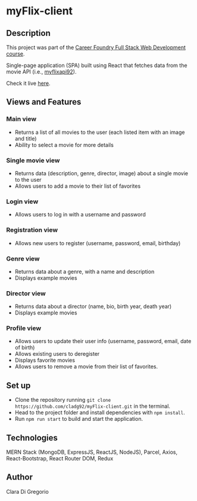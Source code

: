 # myFlix-client

## Description

This project was part of the [Career Foundry Full Stack Web Development course](https://careerfoundry.com/en/courses/become-a-web-developer/).

Single-page application (SPA) built using React that fetches data from the movie API (i.e., [myflixapi92](https://myflixapi92.herokuapp.com/documentation/)).

Check it live [here](https://myflixapp92.netlify.app/).

## Views and Features

### Main view

- Returns a list of all movies to the user (each listed item with an image and title)
- Ability to select a movie for more details

### Single movie view

- Returns data (description, genre, director, image) about a single movie to the user
- Allows users to add a movie to their list of favorites

### Login view

- Allows users to log in with a username and password

### Registration view

- Allows new users to register (username, password, email, birthday)

### Genre view

- Returns data about a genre, with a name and description
- Displays example movies

### Director view

- Returns data about a director (name, bio, birth year, death year)
- Displays example movies

### Profile view

- Allows users to update their user info (username, password, email, date of birth)
- Allows existing users to deregister
- Displays favorite movies
- Allows users to remove a movie from their list of favorites.

## Set up

- Clone the repository running `git clone https://github.com/cladg92/myFlix-client.git` in the terminal.
- Head to the project folder and install dependencies with `npm install`.
- Run `npm run start` to build and start the application.

## Technologies

MERN Stack (MongoDB, ExpressJS, ReactJS, NodeJS), Parcel, Axios, React-Bootstrap, React Router DOM, Redux

## Author

Clara Di Gregorio
